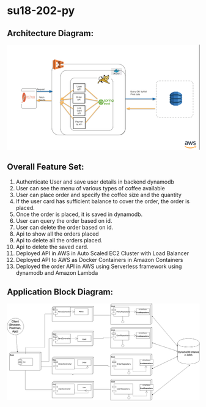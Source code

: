 # su18-202-py

Architecture Diagram:
---------------------

![alt text](https://github.com/nguyensjsu/su18-202-py/blob/master/Architecture_diagram.png)

Overall Feature Set:
--------------------

1. Authenticate User and save user details in backend dynamodb
2. User can see the menu of various types of coffee available 
3. User can place order and specify the coffee size and the quantity 
4. If the user card has sufficient balance to cover the order, the order is placed.
5. Once the order is placed, it is saved in dynamodb.
6. User can query the order based on id.
7. User can delete the order based on id.
8. Api to show all the orders placed
9. Api to delete all the orders placed.
10. Api to delete the saved card.
11. Deployed API in AWS in Auto Scaled EC2 Cluster with Load Balancer
12. Deployed API to AWS as Docker Containers in Amazon Containers
13. Deployed the order API in AWS using Serverless framework using dynamodb and Amazon Lambda

Application Block Diagram:
--------------------
![alt text](https://github.com/nguyensjsu/su18-202-py/blob/master/CoffeeApp%20Block%20Diagram.png)

